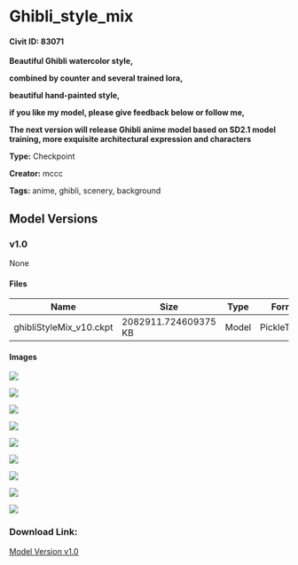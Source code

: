 # Ghibli_style_mix

#### Civit ID: 83071

<p><strong>Beautiful Ghibli watercolor style, </strong></p><p><strong>combined by counter and several trained lora, </strong></p><p><strong>beautiful hand-painted style, </strong></p><p><strong>if you like my model, please give feedback below or follow me, </strong></p><p><strong>The next version will release Ghibli anime model based on SD2.1 model training, more exquisite architectural expression and characters</strong></p>

**Type:** Checkpoint

**Creator:** mccc

**Tags:** anime, ghibli, scenery, background

## Model Versions

### v1.0

None

#### Files

| Name | Size | Type | Format | Download Url | AutoV1 | AutoV2 | SHA256 | CRC32 | BLAKE3 |
| --- | --- | --- | --- | --- | --- | --- | --- | --- | --- |
| ghibliStyleMix_v10.ckpt | 2082911.724609375 KB | Model | PickleTensor | https://civitai.com/api/download/models/88276 | ADC8F7DB | 32B42E4325 | 32B42E432515C7A5EDF6959C2D0759F04ABA985484FAAD1A2965BAB9DB94E1E0 | 499DB612 | 92DBC07926690234FA8BD2E27A54D3FE92365C56BBE263FE482A5A00EB350B2D |

#### Images

<p><img src="https://image.civitai.com/xG1nkqKTMzGDvpLrqFT7WA/57d15d6c-ce6e-4736-9d46-b17e3b4a39e7/width=450/1015633.jpeg" /></p>

<p><img src="https://image.civitai.com/xG1nkqKTMzGDvpLrqFT7WA/c0e76d1a-7e09-45cf-81f8-17a72b423f17/width=450/1015626.jpeg" /></p>

<p><img src="https://image.civitai.com/xG1nkqKTMzGDvpLrqFT7WA/a9ddac0b-c2ce-46fb-a06a-231aefd2d3a0/width=450/1015628.jpeg" /></p>

<p><img src="https://image.civitai.com/xG1nkqKTMzGDvpLrqFT7WA/30a2315f-0f00-49f9-904c-43f1e474db1f/width=450/1015629.jpeg" /></p>

<p><img src="https://image.civitai.com/xG1nkqKTMzGDvpLrqFT7WA/c2ba4a0c-2036-4219-8673-89d7bbf5be04/width=450/1015627.jpeg" /></p>

<p><img src="https://image.civitai.com/xG1nkqKTMzGDvpLrqFT7WA/ad99d301-5d94-4117-b271-5cacb556943a/width=450/1015625.jpeg" /></p>

<p><img src="https://image.civitai.com/xG1nkqKTMzGDvpLrqFT7WA/89e246ff-ae18-4a91-bf2d-b8dfde3f5eb5/width=450/1015630.jpeg" /></p>

<p><img src="https://image.civitai.com/xG1nkqKTMzGDvpLrqFT7WA/68ce80a1-786f-4f1b-b4f7-bd9bcabf9c25/width=450/1015631.jpeg" /></p>

<p><img src="https://image.civitai.com/xG1nkqKTMzGDvpLrqFT7WA/a9f2f639-018b-4243-b168-45eb84f0284f/width=450/1015632.jpeg" /></p>

### Download Link:

[Model Version v1.0](https://civitai.com/api/download/models/88276)

